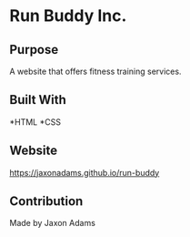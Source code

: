 # Run Buddy Inc.

## Purpose
A website that offers fitness training services.

## Built With
*HTML
*CSS

## Website
https://jaxonadams.github.io/run-buddy

## Contribution
Made by Jaxon Adams



